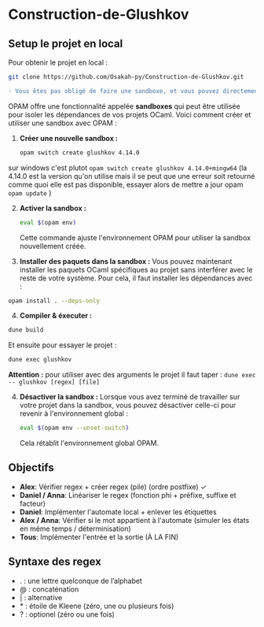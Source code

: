 # Construction-de-Glushkov

## Setup le projet en local

Pour obtenir le projet en local :
```bash
git clone https://github.com/Osakah-py/Construction-de-Glushkov.git
```
```diff
- Vous êtes pas obligé de faire une sandboxe, et vous pouvez directement passer à la partie 3.
```
OPAM offre une fonctionnalité appelée **sandboxes** qui peut être utilisée pour isoler les dépendances de vos projets OCaml.
Voici comment créer et utiliser une sandbox avec OPAM :

1. **Créer une nouvelle sandbox :**
   ```bash
   opam switch create glushkov 4.14.0
   ```
sur windows c'est plutot ```opam switch create glushkov 4.14.0+mingw64```
(la 4.14.0 est la version qu'on utilise mais il se peut que une erreur soit retourné comme quoi elle est pas disponible, essayer alors de mettre a jour opam ```opam update``` )

2. **Activer la sandbox :**
   ```bash
   eval $(opam env)
   ```

   Cette commande ajuste l'environnement OPAM pour utiliser la sandbox nouvellement créée.

3. **Installer des paquets dans la sandbox :**
   Vous pouvez maintenant installer les paquets OCaml spécifiques au projet sans interférer avec le reste de votre système. Pour cela, il faut installer les dépendances avec :
```bash
opam install . --deps-only
```
4. **Compiler & éxecuter :**
```bash
dune build
```
Et ensuite pour essayer le projet : 
```bash
dune exec glushkov
```
**Attention :** pour utiliser avec des arguments le projet il faut taper : ```dune exec -- glushkov [regex] [file]```

4. **Désactiver la sandbox :**
   Lorsque vous avez terminé de travailler sur votre projet dans la sandbox, vous pouvez désactiver celle-ci pour revenir à l'environnement global :
   ```bash
   eval $(opam env --unset-switch)
   ```

   Cela rétablit l'environnement global OPAM.

## Objectifs
- **Alex**: Vérifier regex + créer regex (pile) (ordre postfixe) ✓ 
- **Daniel / Anna**: Linéariser le regex (fonction phi + préfixe, suffixe et facteur)
- **Daniel**: Implémenter l'automate local + enlever les étiquettes
- **Alex / Anna**: Vérifier si le mot appartient à l'automate (simuler les états en même temps / déterminisation)
- **Tous**: Implémenter l'entrée et la sortie (À LA FIN)


## Syntaxe des regex
- . : une lettre quelconque de l’alphabet
- @ : concaténation
- | : alternative
- \* : étoile de Kleene (zéro, une ou plusieurs fois)
- ? : optionel (zéro ou une fois) 
